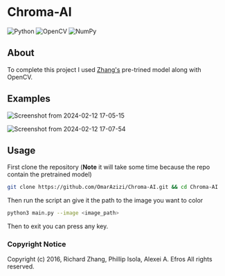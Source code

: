 # Chroma-AI
![Python](https://img.shields.io/badge/python-3670A0?style=for-the-badge&logo=python&logoColor=ffdd54)
![OpenCV](https://img.shields.io/badge/opencv-%23white.svg?style=for-the-badge&logo=opencv&logoColor=white)
![NumPy](https://img.shields.io/badge/numpy-%23013243.svg?style=for-the-badge&logo=numpy&logoColor=white)

## About
To complete this project I used [Zhang's](https://github.com/richzhang/colorization) pre-trined model along with OpenCV.

## Examples
![Screenshot from 2024-02-12 17-05-15](https://github.com/OmarAzizi/Chroma-AI/assets/110500643/234bf00a-3bef-416f-947a-cce74c62ffbb)


![Screenshot from 2024-02-12 17-07-54](https://github.com/OmarAzizi/Chroma-AI/assets/110500643/455bc679-aab0-4dc1-8474-0adf8589e147)


## Usage 
First clone the repository (**Note** it will take some time because the repo contain the pretrained model)

```bash
git clone https://github.com/OmarAzizi/Chroma-AI.git && cd Chroma-AI
```

Then run the script an give it the path to the image you want to color

```bash
python3 main.py --image <image_path>
```

Then to exit you can press any key.

### Copyright Notice
Copyright (c) 2016, Richard Zhang, Phillip Isola, Alexei A. Efros
All rights reserved.
